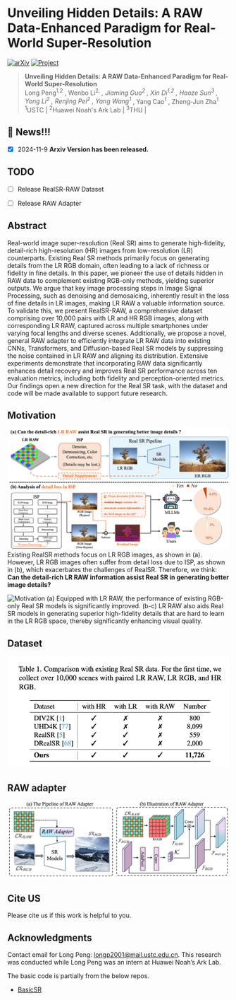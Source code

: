 # Unveiling Hidden Details: A RAW Data-Enhanced Paradigm for Real-World Super-Resolution

[![arXiv](https://img.shields.io/badge/arXiv-Paper-<COLOR>.svg)](https://arxiv.org/pdf/2411.10798)  [![Project](https://img.shields.io/badge/Project-Page-blue.svg)](https://arxiv.org/pdf/2411.10798) 


> **Unveiling Hidden Details: A RAW Data-Enhanced Paradigm for Real-World Super-Resolution**<br>
Long Peng<sup>1,2</sup> , Wenbo Li<sup>2,*</sup> , Jiaming Guo<sup>2</sup> , Xin Di<sup>1,2</sup> , Haoze Sun<sup>3</sup> , Yong Li<sup>2</sup> , Renjing Pei<sup>2</sup> , Yang Wang<sup>1*</sup> , Yang Cao<sup>1</sup> , Zheng-Jun Zha<sup>1</sup>
> <sup>1</sup>USTC | <sup>2</sup>Huawei Noah's Ark Lab | <sup>3</sup>THU |

## :bookmark: News!!!
- [x] 2024-11-9 **Arxiv Version has been released.**

## TODO
- [ ] Release RealSR-RAW Dataset
- [ ] Release RAW Adapter


## Abstract

Real-world image super-resolution (Real SR) aims to generate high-fidelity, detail-rich high-resolution (HR) images from low-resolution (LR) counterparts. Existing Real SR methods primarily focus on generating details from the LR RGB domain, often leading to a lack of richness or fidelity in fine details. In this paper, we pioneer the use of details hidden in RAW data to complement existing RGB-only methods, yielding superior outputs. We argue that key image processing steps in Image Signal Processing, such as denoising and demosaicing, inherently result in the loss of fine details in LR images, making LR RAW a valuable information source. To validate this, we present RealSR-RAW, a comprehensive dataset comprising over 10,000 pairs with LR and HR RGB images, along with corresponding LR RAW, captured across multiple smartphones under varying focal lengths and diverse scenes. Additionally, we propose a novel, general RAW adapter to efficiently integrate LR RAW data into existing CNNs, Transformers, and Diffusion-based Real SR models by suppressing the noise contained in LR RAW and aligning its distribution. Extensive experiments demonstrate that incorporating RAW data significantly enhances detail recovery and improves Real SR performance across ten evaluation metrics, including both fidelity and perception-oriented metrics. Our findings open a new direction for the Real SR task, with the dataset and code will be made available to support future research.

## Motivation
![Motivation](src/Fig2.png)
Existing RealSR methods focus on LR RGB images, as shown in (a). However, LR RGB images often suffer from detail loss due to ISP, as shown in (b), which exacerbates the challenges of RealSR. Therefore, we think: **Can the detail-rich LR RAW information assist Real SR in generating better image details?**

![Motivation](src/Fig1.png)
(a) Equipped with LR RAW, the performance of existing RGB-only Real SR models is significantly improved. (b-c) LR RAW also aids Real SR models in generating superior high-fidelity details that are hard to learn in the LR RGB space, thereby significantly enhancing visual quality.


## Dataset
![Dataset](src/datasets.jpg)

## RAW adapter
![Dataset](src/framework_RAW.png)


## Cite US
Please cite us if this work is helpful to you. 


## Acknowledgments
Contact email for Long Peng: longp2001@mail.ustc.edu.cn. This research was conducted while Long Peng was an intern at Huawei Noah’s Ark Lab.

The basic code is partially from the below repos.
- [BasicSR]([link](https://github.com/XPixelGroup/BasicSR))
